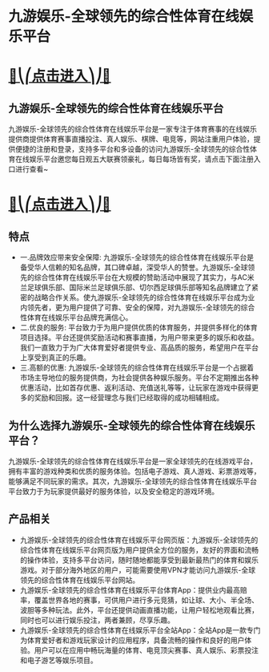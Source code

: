 # 九游娱乐-全球领先的综合性体育在线娱乐平台

# [🍉⎝⎛点击进入⎞⎠🍉](https://kkdd668.cn)
## 九游娱乐-全球领先的综合性体育在线娱乐平台
九游娱乐-全球领先的综合性体育在线娱乐平台是一家专注于体育赛事的在线娱乐提供商提供体育赛事直播投注、真人娱乐、棋牌、电竞等，网站注重用户体验，提供便捷的注册和登录，支持多平台和多设备的访问九游娱乐-全球领先的综合性体育在线娱乐平台邀您每日观五大联赛领豪礼，每日每场皆有奖，请点击下面注册入口进行查看~
# [🍉⎝⎛点击进入⎞⎠🍉](https://kkdd668.cn)

## 特点
- 一.品牌效应带来安全保障: 九游娱乐-全球领先的综合性体育在线娱乐平台是备受华人信赖的知名品牌，其口碑卓越，深受华人的赞誉。九游娱乐-全球领先的综合性体育在线娱乐平台在大规模的赞助活动中展现了其实力，与AC米兰足球俱乐部、国际米兰足球俱乐部、切尔西足球俱乐部等知名品牌建立了紧密的战略合作关系。使九游娱乐-全球领先的综合性体育在线娱乐平台成为业内领先者，更为用户提供了可靠、安全的保障，对九游娱乐-全球领先的综合性体育在线娱乐平台品牌充满信心。
- 二.优良的服务: 平台致力于为用户提供优质的体育服务，并提供多样化的体育项目选择。平台还提供奖励活动和赛事直播，为用户带来更多的娱乐和收益。我们一直致力于为广大体育爱好者提供专业、高品质的服务，希望用户在平台上享受到真正的乐趣。
- 三.高额的优惠: 九游娱乐-全球领先的综合性体育在线娱乐平台是一个占据着市场主导地位的服务提供商，为社会提供各种娱乐服务。平台不定期推出各种优惠活动，比如首存优惠、返利活动、充值送礼等等，让玩家在游戏中获得更多的奖励和回报。这一经营理念与我们已经取得的成功相辅相成。

## 为什么选择九游娱乐-全球领先的综合性体育在线娱乐平台？
九游娱乐-全球领先的综合性体育在线娱乐平台是一家全球领先的在线游戏平台，拥有丰富的游戏种类和优质的服务体验。包括电子游戏、真人游戏、彩票游戏等，能够满足不同玩家的需求。其次，九游娱乐-全球领先的综合性体育在线娱乐平台平台致力于为玩家提供最好的服务体验，以及安全稳定的游戏环境。
## 产品相关
- 九游娱乐-全球领先的综合性体育在线娱乐平台网页版：九游娱乐-全球领先的综合性体育在线娱乐平台网页版为用户提供全方位的服务，友好的界面和流畅的操作体验，支持多平台访问，随时随地都能享受到最新最热门的体育和娱乐游戏。对于部分海外地区的用户，可能需要使用VPN才能访问九游娱乐-全球领先的综合性体育在线娱乐平台网站。
- 九游娱乐-全球领先的综合性体育在线娱乐平台体育App：提供业内最高赔率，覆盖世界各地的赛事，可供用户进行多元竞猜，如让球、大小、半全场、波胆等多种玩法。此外，平台还提供动画直播功能，让用户轻松地观看比赛，同时也可以进行娱乐投注，两者兼顾，尽享乐趣。
- 九游娱乐-全球领先的综合性体育在线娱乐平台全站App：全站App是一款专门为体育爱好者和游戏玩家设计的应用程序，具备流畅的操作和良好的用户体验。用户可以在应用中畅玩海量的体育、电竞顶尖赛事、真人娱乐、彩票投注和电子游艺等娱乐项目。

